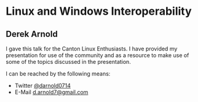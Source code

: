 # Linux and Windows Interoperability
## Derek Arnold 

I gave this talk for the Canton Linux Enthusiasts.  I have provided my presentation for use of the community and as a resource to make use of some of the topics discussed in the presentation.

I can be reached by the following means:
* Twitter [@darnold0714](https://twitter.com/darnold0714)
* E-Mail [d.arnold7@gmail.com](mailto:d.arnold7@gmail.com)
